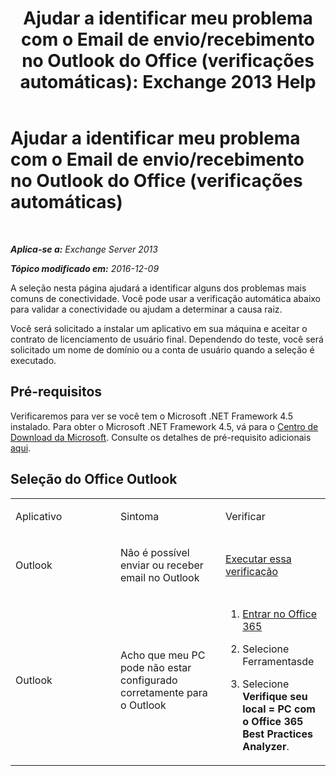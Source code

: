 ﻿---
title: 'Ajudar a identificar meu problema com o Email de envio/recebimento no Outlook do Office (verificações automáticas): Exchange 2013 Help'
TOCTitle: Ajudar a identificar meu problema com o Email de envio/recebimento no Outlook do Office (verificações automáticas)
ms:assetid: 0de16c79-807a-4cae-9097-22dd61a157b4
ms:mtpsurl: https://technet.microsoft.com/pt-br/library/Dn793609(v=EXCHG.150)
ms:contentKeyID: 62630004
ms.date: 05/22/2018
mtps_version: v=EXCHG.150
ms.translationtype: MT
---

# Ajudar a identificar meu problema com o Email de envio/recebimento no Outlook do Office (verificações automáticas)

 

_**Aplica-se a:** Exchange Server 2013_

_**Tópico modificado em:** 2016-12-09_

A seleção nesta página ajudará a identificar alguns dos problemas mais comuns de conectividade. Você pode usar a verificação automática abaixo para validar a conectividade ou ajudam a determinar a causa raiz.

Você será solicitado a instalar um aplicativo em sua máquina e aceitar o contrato de licenciamento de usuário final. Dependendo do teste, você será solicitado um nome de domínio ou a conta de usuário quando a seleção é executado.

## Pré-requisitos

Verificaremos para ver se você tem o Microsoft .NET Framework 4.5 instalado. Para obter o Microsoft .NET Framework 4.5, vá para o [Centro de Download da Microsoft](https://www.microsoft.com/en-us/download/details.aspx?id=30653). Consulte os detalhes de pré-requisito adicionais [aqui](https://technet.microsoft.com/library/jj851141\(v=exchg.80\).aspx).

## Seleção do Office Outlook


<table>
<colgroup>
<col style="width: 33%" />
<col style="width: 33%" />
<col style="width: 33%" />
</colgroup>
<tbody>
<tr class="odd">
<td><p>Aplicativo</p></td>
<td><p>Sintoma</p></td>
<td><p>Verificar</p></td>
</tr>
<tr class="even">
<td><p>Outlook</p></td>
<td><p>Não é possível enviar ou receber email no Outlook</p></td>
<td><p><a href="https://go.microsoft.com/fwlink/?linkid=313775">Executar essa verificação</a></p></td>
</tr>
<tr class="odd">
<td><p>Outlook</p></td>
<td><p>Acho que meu PC pode não estar configurado corretamente para o Outlook</p></td>
<td><ol>
<li><p><a href="https://portal.microsoftonline.com/">Entrar no Office 365</a></p></li>
<li><p>Selecione Ferramentasde <a href="https://portal.microsoftonline.com/tools"></a></p></li>
<li><p>Selecione <strong>Verifique seu local = PC com o Office 365 Best Practices Analyzer</strong>.</p></li>
</ol></td>
</tr>
</tbody>
</table>

